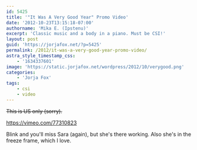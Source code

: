 ```yaml
---
id: 5425
title: '"It Was A Very Good Year" Promo Video'
date: '2012-10-23T13:15:18-07:00'
authorname: 'Mika E. (Ipstenu)'
excerpt: 'Classic music and a body in a piano. Must be CSI!'
layout: post
guid: 'https://jorjafox.net/?p=5425'
permalink: /2012/it-was-a-very-good-year-promo-video/
astra_style_timestamp_css:
    - '1634337601'
image: 'https://static.jorjafox.net/wordpress/2012/10/verygood.png'
categories:
    - 'Jorja Fox'
tags:
    - csi
    - video
---
```


<del>This is US only (sorry).</del>

https://vimeo.com/77310823

Blink and you'll miss Sara (again), but she's there working. Also she's in the freeze frame, which I love.
